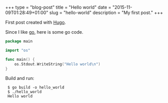 +++
type = "blog-post"
title = "Hello world"
date = "2015-11-09T01:28:49+01:00"
slug = "hello-world"
description = "My first post."
+++

First post created with [Hugo](https://gohugo.io).

Since I like [go](https://golang.org), here is some go code.

```go
package main

import "os"

func main() {
	os.Stdout.WriteString("Hello world\n")
}
```

Build and run:

```shell
 $ go build -o hello_world
 $ ./hello_world
 Hello world
```
